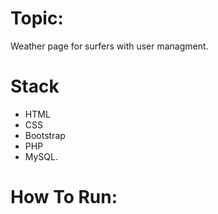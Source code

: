 # Topic:
Weather page for surfers with user managment.

# Stack
* HTML 
* CSS
* Bootstrap
* PHP 
* MySQL.

# How To Run:

